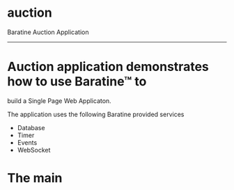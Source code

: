 # auction
Baratine Auction Application 

***

# Auction application demonstrates how to use Baratine™ to
build a Single Page Web Applicaton.

The application uses the following Baratine provided services
 * Database
 * Timer
 * Events
 * WebSocket

# The main
